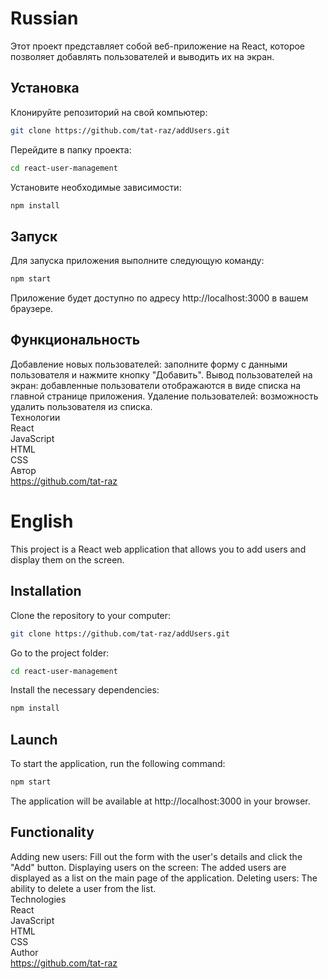 # Russian
Этот проект представляет собой веб-приложение на React, которое позволяет добавлять пользователей и выводить их на экран. 

## Установка
Клонируйте репозиторий на свой компьютер: 
```bash
git clone https://github.com/tat-raz/addUsers.git
```

Перейдите в папку проекта:
```bash
cd react-user-management
```
Установите необходимые зависимости:
```bash
npm install
```
## Запуск
Для запуска приложения выполните следующую команду:
```bash
npm start
```
Приложение будет доступно по адресу http://localhost:3000 в вашем браузере.

## Функциональность
Добавление новых пользователей: заполните форму с данными пользователя и нажмите кнопку "Добавить".
Вывод пользователей на экран: добавленные пользователи отображаются в виде списка на главной странице приложения.
Удаление пользователей: возможность удалить пользователя из списка. \
Технологии \
React \
JavaScript \
HTML \
CSS \
Автор \
https://github.com/tat-raz 

# English
This project is a React web application that allows you to add users and display them on the screen. 

## Installation
Clone the repository to your computer: 
```bash
git clone https://github.com/tat-raz/addUsers.git
```

Go to the project folder:
```bash
cd react-user-management
```
Install the necessary dependencies:
```bash
npm install
```
## Launch
To start the application, run the following command:
```bash
npm start
```
The application will be available at http://localhost:3000 in your browser.

## Functionality
Adding new users: Fill out the form with the user's details and click the "Add" button.
Displaying users on the screen: The added users are displayed as a list on the main page of the application.
Deleting users: The ability to delete a user from the list. \
Technologies \
React \
JavaScript \
HTML \
CSS \
Author \
https://github.com/tat-raz

